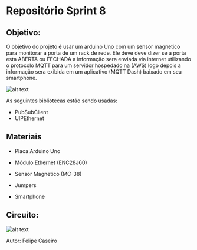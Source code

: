 # Repositório Sprint 8

## **Objetivo:**

O objetivo do projeto é usar um arduino Uno com um sensor magnetico para monitorar a porta de um rack de rede. Ele deve deve dizer se a porta esta ABERTA ou FECHADA a informação sera enviada via internet utilizando o protocolo MQTT para um servidor hospedado na (AWS) logo depois a informação sera exibida em um aplicativo (MQTT Dash) baixado em seu smartphone.

![alt text](https://camo.githubusercontent.com/7beef2d4780d87a603d7de49b2da0467c8537dff96575b628a04bd4010ebb1cc/68747470733a2f2f692e696d6775722e636f6d2f4d576870586b562e706e67)

As seguintes bibliotecas estão sendo usadas:

* PubSubClient
* UIPEthernet

## **Materiais**

* Placa Arduino Uno

* Módulo Ethernet (ENC28J60)

* Sensor Magnetico (MC-38)

* Jumpers

* Smartphone

## **Circuito:**

![alt text](https://user-images.githubusercontent.com/78046298/106600827-b0484680-6539-11eb-8e03-3ae240c8656e.png)

Autor: Felipe Caseiro
